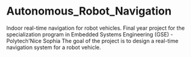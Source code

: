 # Autonomous_Robot_Navigation
Indoor real-time navigation for robot vehicles. Final year project for the specialization program in Embedded Systems Engineering (GSE) - Polytech'Nice Sophia The goal of the project is to design a real-time navigation system for a robot vehicle.
